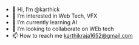 - 👋 Hi, I’m @karthick
- 👀 I’m interested in Web Tech, VFX
- 🌱 I’m currently learning AI
- 💞️ I’m looking to collaborate on WEb tech
- 📫 How to reach me karthikraja1652@gmail.com

<!---
karthick657/karthick657 is a ✨ special ✨ repository because its `README.md` (this file) appears on your GitHub profile.
You can click the Preview link to take a look at your changes.
--->
